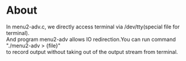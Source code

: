 # About

In menu2-adv.c, we directly access terminal via /dev/tty(special file for terminal).<br/>
And program menu2-adv allows IO redirection.You can run command "./menu2-adv > {file}"<br/>
to record output without taking out of the output stream from terminal.
